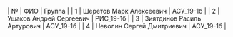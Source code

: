 | №  | ФИО                        | Группа    |
| 1  | Шеретов Марк Алексеевич    | АСУ_19-1б |
| 2  | Ушаков Андрей Сергеевич    | РИС_19-1б |
| 3  | Зиятдинов Расиль Артурович | АСУ_19-1б |
| 4  | Неволин Сергей Дмитриевич  | АСУ_19-1б |
